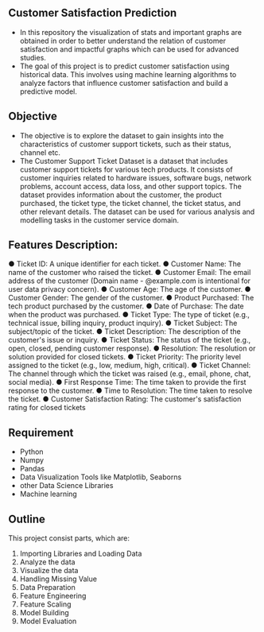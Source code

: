 ## Customer Satisfaction Prediction
- In this repository the visualization of stats and important graphs are obtained in order to better understand the relation of customer satisfaction and          impactful graphs which can be used for advanced studies.
- The goal of this project is to predict customer satisfaction using historical data. This involves using machine learning algorithms to analyze factors that      influence customer satisfaction and build a predictive model.

## Objective
- The objective is to explore the dataset to gain insights into the characteristics of customer support tickets, such as their status, channel etc.
- The Customer Support Ticket Dataset is a dataset that includes customer support tickets for various tech products. It consists of customer inquiries related     to hardware issues, software bugs, network problems, account access, data loss, and other support topics. The dataset provides information about the customer,   the product purchased, the ticket type, the ticket channel, the ticket status, and other relevant details.
  The dataset can be used for various analysis and modelling tasks in the customer service domain.

## Features Description:
● Ticket ID: A unique identifier for each ticket.
● Customer Name: The name of the customer who raised the ticket.
● Customer Email: The email address of the customer (Domain name - @example.com is intentional for user data privacy concern).
● Customer Age: The age of the customer.
● Customer Gender: The gender of the customer.
● Product Purchased: The tech product purchased by the customer.
● Date of Purchase: The date when the product was purchased.
● Ticket Type: The type of ticket (e.g., technical issue, billing inquiry, product inquiry).
● Ticket Subject: The subject/topic of the ticket.
● Ticket Description: The description of the customer's issue or inquiry.
● Ticket Status: The status of the ticket (e.g., open, closed, pending customer response).
● Resolution: The resolution or solution provided for closed tickets.
● Ticket Priority: The priority level assigned to the ticket (e.g., low, medium, high, critical).
● Ticket Channel: The channel through which the ticket was raised (e.g., email, phone, chat, social media).
● First Response Time: The time taken to provide the first response to the customer.
● Time to Resolution: The time taken to resolve the ticket.
● Customer Satisfaction Rating: The customer's satisfaction rating for closed tickets 

## Requirement
- Python
- Numpy
- Pandas
- Data Visualization Tools like Matplotlib, Seaborns
- other Data Science Libraries
- Machine learning

## Outline
This project consist parts, which are:
1. Importing Libraries and Loading Data
2. Analyze the data
3. Visualize the data
4. Handling Missing Value
5. Data Preparation
6. Feature Engineering
7. Feature Scaling
8. Model Building
9. Model Evaluation
